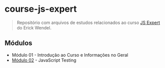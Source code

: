 # course-js-expert

> Repositório com arquivos de estudos relacionados ao curso [JS Expert](https://play.ewacademy.com.br/) do Erick Wendel.

## Módulos

- Módulo 01 - Introdução ao Curso e Informações no Geral
- [Módulo 02](./modulo-02/README.md) - JavaScript Testing
